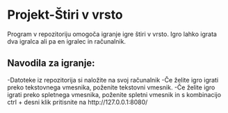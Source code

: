 <h1>Projekt-Štiri v vrsto</h1>


Program v repozitoriju omogoča igranje igre štiri v vrsto. Igro lahko igrata dva igralca ali pa en igralec in računalnik.

<h2>Navodila za igranje:</h2>
-Datoteke iz repozitorija si naložite na svoj računalnik
-Če želite igro igrati preko tekstovnega vmesnika, poženite tekstovni vmesnik.
-Če želite igro igrati preko spletnega vmesnika, poženite spletni vmesnik in s kombinacijo ctrl + desni klik pritisnite na http://127.0.0.1:8080/

          
